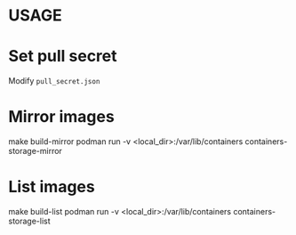 # USAGE

# Set pull secret

Modify `pull_secret.json`

# Mirror images

make build-mirror
podman run -v <local_dir>:/var/lib/containers containers-storage-mirror

# List images

make build-list
podman run -v <local_dir>:/var/lib/containers containers-storage-list
